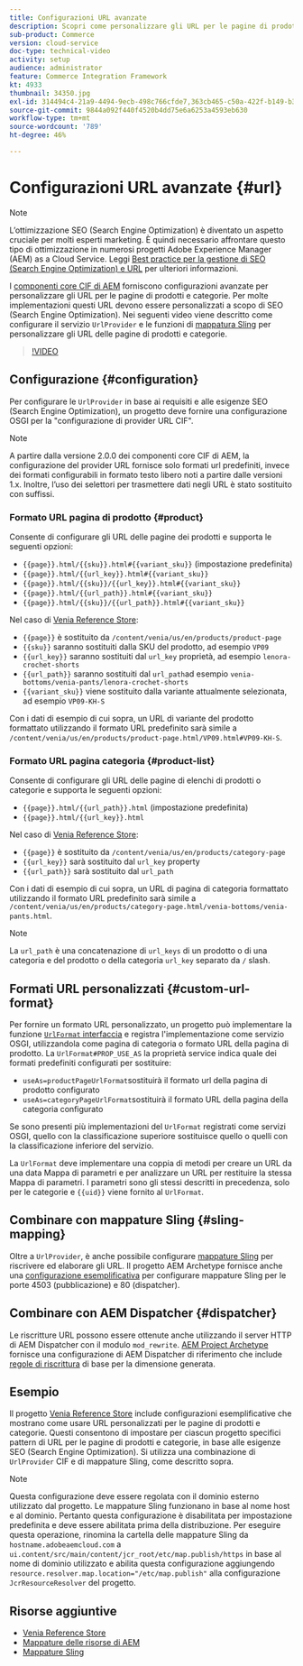 ```yaml
---
title: Configurazioni URL avanzate
description: Scopri come personalizzare gli URL per le pagine di prodotti e categorie. Questo consente alle implementazioni di ottimizzare gli URL per i motori di ricerca e promuovere l’individuazione.
sub-product: Commerce
version: cloud-service
doc-type: technical-video
activity: setup
audience: administrator
feature: Commerce Integration Framework
kt: 4933
thumbnail: 34350.jpg
exl-id: 314494c4-21a9-4494-9ecb-498c766cfde7,363cb465-c50a-422f-b149-b3f41c2ebc0f
source-git-commit: 9844a092f440f4520b4dd75e6a6253a4593eb630
workflow-type: tm+mt
source-wordcount: '789'
ht-degree: 46%

---
```


# Configurazioni URL avanzate {#url}

>[!NOTE]
>
> L’ottimizzazione SEO (Search Engine Optimization) è diventato un aspetto cruciale per molti esperti marketing. È quindi necessario affrontare questo tipo di ottimizzazione in numerosi progetti Adobe Experience Manager (AEM) as a Cloud Service. Leggi [Best practice per la gestione di SEO (Search Engine Optimization) e URL](https://experienceleague.adobe.com/docs/experience-manager-cloud-service/overview/seo-and-url-management.html) per ulteriori informazioni.

I [componenti core CIF di AEM](https://github.com/adobe/aem-core-cif-components) forniscono configurazioni avanzate per personalizzare gli URL per le pagine di prodotti e categorie. Per molte implementazioni questi URL devono essere personalizzati a scopo di SEO (Search Engine Optimization). Nei seguenti video viene descritto come configurare il servizio `UrlProvider` e le funzioni di [mappatura Sling](https://sling.apache.org/documentation/the-sling-engine/mappings-for-resource-resolution.html) per personalizzare gli URL delle pagine di prodotti e categorie.

>[!VIDEO](https://video.tv.adobe.com/v/34350/?quality=12)

## Configurazione {#configuration}

Per configurare le `UrlProvider` in base ai requisiti e alle esigenze SEO (Search Engine Optimization), un progetto deve fornire una configurazione OSGI per la &quot;configurazione di provider URL CIF&quot;.

>[!NOTE]
>
> A partire dalla versione 2.0.0 dei componenti core CIF di AEM, la configurazione del provider URL fornisce solo formati url predefiniti, invece dei formati configurabili in formato testo libero noti a partire dalle versioni 1.x. Inoltre, l’uso dei selettori per trasmettere dati negli URL è stato sostituito con suffissi.

### Formato URL pagina di prodotto {#product}

Consente di configurare gli URL delle pagine dei prodotti e supporta le seguenti opzioni:

* `{{page}}.html/{{sku}}.html#{{variant_sku}}` (impostazione predefinita)
* `{{page}}.html/{{url_key}}.html#{{variant_sku}}`
* `{{page}}.html/{{sku}}/{{url_key}}.html#{{variant_sku}}`
* `{{page}}.html/{{url_path}}.html#{{variant_sku}}`
* `{{page}}.html/{{sku}}/{{url_path}}.html#{{variant_sku}}`

Nel caso di [Venia Reference Store](https://github.com/adobe/aem-cif-guides-venia):

* `{{page}}` è sostituito da `/content/venia/us/en/products/product-page`
* `{{sku}}` saranno sostituiti dalla SKU del prodotto, ad esempio `VP09`
* `{{url_key}}` saranno sostituiti dal `url_key` proprietà, ad esempio `lenora-crochet-shorts`
* `{{url_path}}` saranno sostituiti dal `url_path`ad esempio `venia-bottoms/venia-pants/lenora-crochet-shorts`
* `{{variant_sku}}` viene sostituito dalla variante attualmente selezionata, ad esempio `VP09-KH-S`

Con i dati di esempio di cui sopra, un URL di variante del prodotto formattato utilizzando il formato URL predefinito sarà simile a `/content/venia/us/en/products/product-page.html/VP09.html#VP09-KH-S`.

### Formato URL pagina categoria {#product-list}

Consente di configurare gli URL delle pagine di elenchi di prodotti o categorie e supporta le seguenti opzioni:

* `{{page}}.html/{{url_path}}.html` (impostazione predefinita)
* `{{page}}.html/{{url_key}}.html`

Nel caso di [Venia Reference Store](https://github.com/adobe/aem-cif-guides-venia):

* `{{page}}` è sostituito da `/content/venia/us/en/products/category-page`
* `{{url_key}}` sarà sostituito dal `url_key` property
* `{{url_path}}` sarà sostituito dal `url_path`

Con i dati di esempio di cui sopra, un URL di pagina di categoria formattato utilizzando il formato URL predefinito sarà simile a `/content/venia/us/en/products/category-page.html/venia-bottoms/venia-pants.html`.

>[!NOTE]
> 
> La `url_path` è una concatenazione di `url_keys` di un prodotto o di una categoria e del prodotto o della categoria `url_key` separato da `/` slash.

## Formati URL personalizzati {#custom-url-format}

Per fornire un formato URL personalizzato, un progetto può implementare la funzione [`UrlFormat` interfaccia](https://javadoc.io/doc/com.adobe.commerce.cif/core-cif-components-core/latest/com/adobe/cq/commerce/core/components/services/urls/UrlFormat.html) e registra l&#39;implementazione come servizio OSGI, utilizzandola come pagina di categoria o formato URL della pagina di prodotto. La `UrlFormat#PROP_USE_AS` la proprietà service indica quale dei formati predefiniti configurati per sostituire:

* `useAs=productPageUrlFormat`sostituirà il formato url della pagina di prodotto configurato
* `useAs=categoryPageUrlFormat`sostituirà il formato URL della pagina della categoria configurato

Se sono presenti più implementazioni del `UrlFormat` registrati come servizi OSGI, quello con la classificazione superiore sostituisce quello o quelli con la classificazione inferiore del servizio.

La `UrlFormat` deve implementare una coppia di metodi per creare un URL da una data Mappa di parametri e per analizzare un URL per restituire la stessa Mappa di parametri. I parametri sono gli stessi descritti in precedenza, solo per le categorie e `{{uid}}` viene fornito al `UrlFormat`.

## Combinare con mappature Sling {#sling-mapping}

Oltre a `UrlProvider`, è anche possibile configurare [mappature Sling](https://sling.apache.org/documentation/the-sling-engine/mappings-for-resource-resolution.html) per riscrivere ed elaborare gli URL. Il progetto AEM Archetype fornisce anche una [configurazione esemplificativa](https://github.com/adobe/aem-cif-project-archetype/tree/master/src/main/archetype/samplecontent/src/main/content/jcr_root/etc/map.publish) per configurare mappature Sling per le porte 4503 (pubblicazione) e 80 (dispatcher).

## Combinare con AEM Dispatcher {#dispatcher}

Le riscritture URL possono essere ottenute anche utilizzando il server HTTP di AEM Dispatcher con il modulo `mod_rewrite`. [AEM Project Archetype](https://github.com/adobe/aem-project-archetype) fornisce una configurazione di AEM Dispatcher di riferimento che include [regole di riscrittura](https://github.com/adobe/aem-project-archetype/tree/master/src/main/archetype/dispatcher.cloud) di base per la dimensione generata.

## Esempio

Il progetto [Venia Reference Store](https://github.com/adobe/aem-cif-guides-venia) include configurazioni esemplificative che mostrano come usare URL personalizzati per le pagine di prodotti e categorie. Questi consentono di impostare per ciascun progetto specifici pattern di URL per le pagine di prodotti e categorie, in base alle esigenze SEO (Search Engine Optimization). Si utilizza una combinazione di `UrlProvider` CIF e di mappature Sling, come descritto sopra.

>[!NOTE]
>
>Questa configurazione deve essere regolata con il dominio esterno utilizzato dal progetto. Le mappature Sling funzionano in base al nome host e al dominio. Pertanto questa configurazione è disabilitata per impostazione predefinita e deve essere abilitata prima della distribuzione. Per eseguire questa operazione, rinomina la cartella delle mappature Sling da `hostname.adobeaemcloud.com` a `ui.content/src/main/content/jcr_root/etc/map.publish/https` in base al nome di dominio utilizzato e abilita questa configurazione aggiungendo `resource.resolver.map.location="/etc/map.publish"` alla configurazione `JcrResourceResolver` del progetto.

## Risorse aggiuntive

* [Venia Reference Store](https://github.com/adobe/aem-cif-guides-venia)
* [Mappature delle risorse di AEM](https://experienceleague.adobe.com/docs/experience-manager-65/deploying/configuring/resource-mapping.html)
* [Mappature Sling](https://sling.apache.org/documentation/the-sling-engine/mappings-for-resource-resolution.html)
